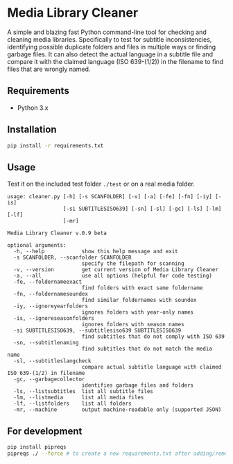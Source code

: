 # Media Library Cleaner
A simple and blazing fast Python command-line tool for checking and cleaning media libraries. Specifically to test for subtitle inconsistencies, identifying possible duplicate folders and files in multiple ways or finding garbage files. It can also detect the actual language in a subtitle file and compare it with the claimed language (ISO 639-(1/2)) in the filename to find files that are wrongly named.

## Requirements
- Python 3.x

## Installation
```bash
pip install -r requirements.txt
```

## Usage

Test it on the included test folder `./test` or on a real media folder.

```
usage: cleaner.py [-h] [-s SCANFOLDER] [-v] [-a] [-fe] [-fn] [-iy] [-is]
                  [-si SUBTITLESISO639] [-sn] [-sl] [-gc] [-ls] [-lm] [-lf]
                  [-mr]

Media Library Cleaner v.0.9 beta

optional arguments:
  -h, --help            show this help message and exit
  -s SCANFOLDER, --scanfolder SCANFOLDER
                        specify the filepath for scanning
  -v, --version         get current version of Media Library Cleaner
  -a, --all             use all options (helpful for code testing)
  -fe, --foldernameexact
                        find folders with exact same foldername
  -fn, --foldernamesoundex
                        find similar foldernames with soundex
  -iy, --ignoreyearfolders
                        ignores folders with year-only names
  -is, --ignoreseasonfolders
                        ignores folders with season names
  -si SUBTITLESISO639, --subtitlesiso639 SUBTITLESISO639
                        find subtitles that do not comply with ISO 639
  -sn, --subtitlenaming
                        find subtitles that do not match the media name
  -sl, --subtitleslangcheck
                        compare actual subtitle language with claimed ISO 639-(1/2) in filename
  -gc, --garbagecollector
                        identifies garbage files and folders
  -ls, --listsubtitles  list all subtitle files
  -lm, --listmedia      list all media files
  -lf, --listfolders    list all folders
  -mr, --machine        output machine-readable only (supported JSON)
```

## For development

```bash
pip install pipreqs
pipreqs ./ --force # to create a new requirements.txt after adding/removing dependencies.
```
